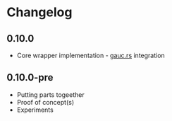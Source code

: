 # Changelog

## 0.10.0

- Core wrapper implementation - [gauc.rs](https://github.com/korczis/gauc.rs) integration

## 0.10.0-pre

- Putting parts togeether
- Proof of concept(s)
- Experiments